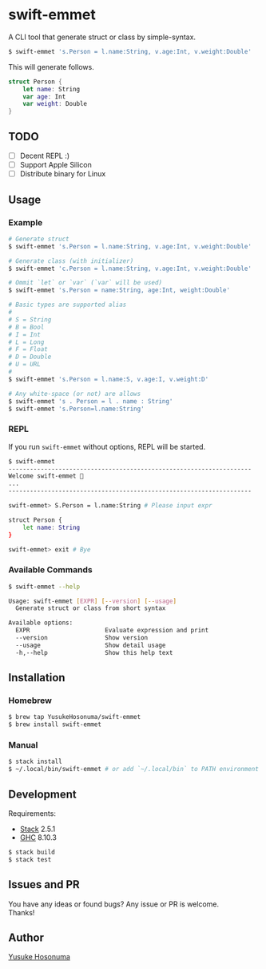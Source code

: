 # swift-emmet

A CLI tool that generate struct or class by simple-syntax.

```bash
$ swift-emmet 's.Person = l.name:String, v.age:Int, v.weight:Double'
```

This will generate follows.

```swift
struct Person {
    let name: String
    var age: Int
    var weight: Double
}
```

## TODO

- [ ] Decent REPL :)
- [ ] Support Apple Silicon
- [ ] Distribute binary for Linux

## Usage

### Example

```bash
# Generate struct
$ swift-emmet 's.Person = l.name:String, v.age:Int, v.weight:Double'

# Generate class (with initializer)
$ swift-emmet 'c.Person = l.name:String, v.age:Int, v.weight:Double'

# Ommit `let` or `var` (`var` will be used)
$ swift-emmet 's.Person = name:String, age:Int, weight:Double'

# Basic types are supported alias
#
# S = String
# B = Bool
# I = Int
# L = Long
# F = Float
# D = Double
# U = URL
#
$ swift-emmet 's.Person = l.name:S, v.age:I, v.weight:D'

# Any white-space (or not) are allows
$ swift-emmet 's . Person = l . name : String'
$ swift-emmet 's.Person=l.name:String'
```

### REPL

If you run `swift-emmet` without options, REPL will be started.

```bash
$ swift-emmet
--------------------------------------------------------------------
Welcome swift-emmet 🎉
...
--------------------------------------------------------------------

swift-emmet> S.Person = l.name:String # Please input expr

struct Person {
    let name: String
}

swift-emmet> exit # Bye
```

### Available Commands

```bash
$ swift-emmet --help

Usage: swift-emmet [EXPR] [--version] [--usage]
  Generate struct or class from short syntax

Available options:
  EXPR                     Evaluate expression and print
  --version                Show version
  --usage                  Show detail usage
  -h,--help                Show this help text
```

## Installation

### Homebrew

```bash
$ brew tap YusukeHosonuma/swift-emmet
$ brew install swift-emmet
```

### Manual

```bash
$ stack install
$ ~/.local/bin/swift-emmet # or add `~/.local/bin` to PATH environment
```

## Development

Requirements:

- [Stack](https://docs.haskellstack.org/en/stable/README/) 2.5.1
- [GHC](https://www.haskell.org/ghc/) 8.10.3

```bash
$ stack build
$ stack test
```

## Issues and PR

You have any ideas or found bugs? Any issue or PR is welcome.<br>
Thanks!

## Author

[Yusuke Hosonuma](https://github.com/YusukeHosonuma)
